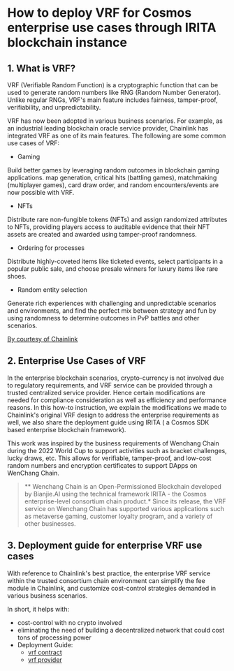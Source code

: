# How to deploy VRF for Cosmos enterprise use cases through IRITA blockchain instance

## 1. **What is VRF?**

VRF (Verifiable Random Function) is a cryptographic function that can be used to generate random numbers like RNG (Random Number Generator). Unlike regular RNGs, VRF's main feature includes fairness, tamper-proof, verifiability, and unpredictability.

VRF has now been adopted in various business scenarios. For example, as an industrial leading blockchain oracle service provider, Chainlink has integrated VRF as one of its main features. The following are some common use cases of VRF:

* Gaming

Build better games by leveraging random outcomes in blockchain gaming applications. map generation, critical hits (battling games), matchmaking (multiplayer games), card draw order, and random encounters/events are now possible with VRF.

* NFTs

Distribute rare non-fungible tokens (NFTs) and assign randomized attributes to NFTs, providing players access to auditable evidence that their NFT assets are created and awarded using tamper-proof randomness.

* Ordering for processes

Distribute highly-coveted items like ticketed events, select participants in a popular public sale, and choose presale winners for luxury items like rare shoes.

* Random entity selection

Generate rich experiences with challenging and unpredictable scenarios and environments, and find the perfect mix between strategy and fun by using randomness to determine outcomes in PvP battles and other scenarios.

[By courtesy of Chainlink](https://chain.link/education-hub/rng-in-blockchain-use-cases)


## 2. **Enterprise Use Cases of VRF**

In the enterprise blockchain scenarios, crypto-currency is not involved due to regulatory requirements, and VRF service can be provided through a trusted centralized service provider. Hence certain modifications are needed for compliance consideration as well as efficiency and performance reasons. In this how-to instruction, we explain the modifications we made to Chainlink's original VRF design to address the enterprise requirements as well, we also share the deployment guide using IRITA ( a Cosmos SDK based enterprise blockchain framework).  

This work was inspired by the business requirements of Wenchang Chain during the 2022 World Cup to support activities such as bracket challenges, lucky draws, etc. This allows for verifiable, tamper-proof, and low-cost random numbers and encryption certificates to support DApps on WenChang Chain.

>** Wenchang Chain is an Open-Permissioned Blockchain developed by Bianjie.AI using the technical framework IRITA - the Cosmos enterprise-level consortium chain product.*
Since its release, the VRF service on Wenchang Chain has supported various applications such as metaverse gaming, customer loyalty program, and a variety of other businesses.

## 3. **Deployment guide for enterprise VRF use cases**

With reference to Chainlink's best practice, the enterprise VRF service within the trusted consortium chain environment can simplify the fee module in Chainlink, and customize cost-control strategies demanded in various business scenarios.

In short, it helps with:

* cost-control with no crypto involved
* eliminating the need of building a decentralized network that could cost tons of processing power
* Deployment Guide:
    * [vrf contract](./vrf)
    * [vrf provider](./vrf-provider)

